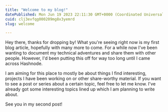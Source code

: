 ```yaml
---
title: "Welcome to my blog!"
datePublished: Mon Jun 19 2023 22:11:30 GMT+0000 (Coordinated Universal Time)
cuid: clj3evfqg000209mg8x3yemrd
slug: welcome

---
```


Hey there, thanks for dropping by! What you're seeing right now is my first blog article, hopefully with many more to come. For a while now I've been wanting to document my technical adventures and share them with other people. However, I'd been putting this off for way too long until I came across Hashnode.

I am aiming for this place to mostly be about things I find interesting, projects I have been working on or other share-worthy material. If you want to see a post or series about a certain topic, feel free to let me know. I've already got some interesting topics lined up which I am planning to write about.

See you in my second post!